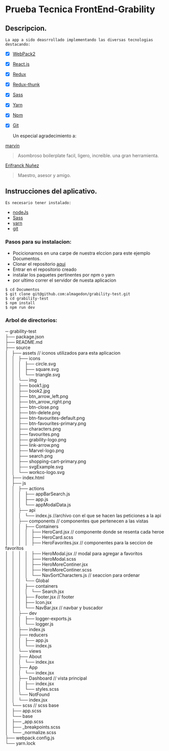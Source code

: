 # Prueba Tecnica FrontEnd-Grability

## Descripcion.

	La app a sido deasrrollado implementando las diversas tecnologias destacando:

- [x] [WebPack2](https://webpack.js.org/)

- [x] [React.js](https://facebook.github.io/react/)
- [x] [Redux](http://es.redux.js.org/)
- [x] [Redux-thunk](https://github.com/gaearon/redux-thunk)

- [x] [Sass](https://sass-lang.com)
- [x] [Yarn](https://yarnpkg.com/lang/en/)
- [x] [Npm](https://www.npmjs.com/)

- [x] [Git](https://github.com/)

	Un especial agradecimiento a:

[marvin](https://github.com/workco/marvin)
>Asombroso boilerplate facil, ligero, increible.
>una gran herramienta.

[Erifranck Nuñez](https://www.linkedin.com/in/erifranck-nu%C3%B1ez-948a32b7/)
>Maestro, asesor y amigo.

## Instrucciones del aplicativo.

	Es necesario tener instalado:
- [nodeJs](https://nodejs.org/es/)
- [Sass](https://sass-lang.com)
- [yarn](https://yarnpkg.com/lang/en/)
- [git](https://github.com/)

### Pasos para su instalacion:
 
 - Pocicionarnos en una carpe de nuestra elccion para este ejemplo Documentos.
 - Clonar el repositorio [aqui](https://github.com/almagedon/grability-test)
 - Entrar en el repositorio creado
 - instalar los paquetes pertinentes por npm o yarn
 - por ultimo correr el servidor de nuesta aplicacion 

```
$ cd Documentos
$ git clone git@github.com:almagedon/grability-test.git
$ cd grability-test
$ npm install
$ npm run dev
```

### Arbol de directorios:
─ grability-test  
    ├── package.json  
    ├── README.md  
    ├── source  
    │   ├── assets // iconos utilizados para esta aplicacion  
    │   │   ├── icons  
    │   │   │   ├── circle.svg  
    │   │   │   ├── square.svg  
    │   │   │   └── triangle.svg  
    │   │   └── img  
    │   │       ├── book1.jpg  
    │   │       ├── book2.jpg  
    │   │       ├── btn_arrow_left.png  
    │   │       ├── btn_arrow_right.png  
    │   │       ├── btn-close.png  
    │   │       ├── btn-delete.png  
    │   │       ├── btn-favourites-default.png  
    │   │       ├── btn-favourites-primary.png  
    │   │       ├── characters.png  
    │   │       ├── favourites.png  
    │   │       ├── grability-logo.png  
    │   │       ├── link-arrow.png  
    │   │       ├── Marvel-logo.png  
    │   │       ├── search.png  
    │   │       ├── shopping-cart-primary.png  
    │   │       ├── svgExample.svg  
    │   │       └── workco-logo.svg  
    │   ├── index.html  
    │   ├── js  
    │   │   ├── actions  
    │   │   │   ├── appBarSearch.js  
    │   │   │   ├── app.js  
    │   │   │   └── appModalData.js  
    │   │   ├── api  
    │   │   │   └── index.js //archivo con el que se hacen las peticiones a la api  
    │   │   ├── components // componentes que pertenecen a las vistas  
    │   │   │   ├── Containers  
    │   │   │   │   ├── HeroCard.jsx // componente donde se resenta cada heroe  
    │   │   │   │   ├── HeroCard.scss  
    │   │   │   │   ├── HeroFavorites.jsx // componentes para la seccion de favoritos  
    │   │   │   │   ├── HeroModal.jsx // modal para agregar a favoritos  
    │   │   │   │   ├── HeroModal.scss  
    │   │   │   │   ├── HeroMoreContiner.jsx  
    │   │   │   │   ├── HeroMoreContiner.scss  
    │   │   │   │   └── NavSortCharacters.js // seaccion para  ordenar  
    │   │   │   └── Global  
    │   │   │       ├── containers  
    │   │   │       │   └── Search.jsx  
    │   │   │       ├── Footer.jsx // footer  
    │   │   │       ├── Icon.jsx  
    │   │   │       └── NavBar.jsx // navbar y buscador  
    │   │   ├── dev  
    │   │   │   ├── logger-exports.js  
    │   │   │   └── logger.js  
    │   │   ├── index.js  
    │   │   ├── reducers  
    │   │   │   ├── app.js  
    │   │   │   └── index.js  
    │   │   └── views  
    │   │       ├── About  
    │   │       │   └── index.jsx  
    │   │       ├── App  
    │   │       │   └── index.jsx  
    │   │       ├── Dashboard // vista principal  
    │   │       │   ├── index.jsx  
    │   │       │   └── styles.scss  
    │   │       └── NotFound  
    │   │           └── index.jsx  
    │   └── scss // scss base  
    │       ├── app.scss  
    │       └── base  
    │           ├── _app.scss  
    │           ├── _breakpoints.scss  
    │           └── _normalize.scss  
    ├── webpack.config.js  
    └── yarn.lock  

